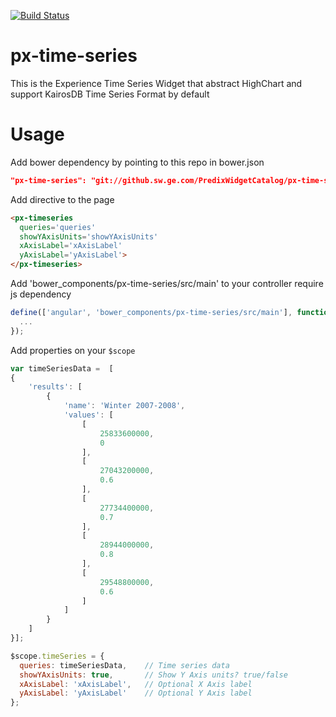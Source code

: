 [![Build Status](http://alpha.menlo-ci.sw.ge.com:11112/job/px-timeseries/badge/icon)](http://alpha.menlo-ci.sw.ge.com:11112/job/px-timeseries/)

px-time-series
==============

This is the Experience Time Series Widget that abstract HighChart and support KairosDB Time Series Format by default

# Usage
Add bower dependency by pointing to this repo in bower.json

```json
"px-time-series": "git://github.sw.ge.com/PredixWidgetCatalog/px-time-series.git#develop"
```

Add directive to the page

```html
<px-timeseries 
  queries='queries'
  showYAxisUnits='showYAxisUnits' 
  xAxisLabel='xAxisLabel'
  yAxisLabel='yAxisLabel'>
</px-timeseries>
```

Add 'bower_components/px-time-series/src/main' to your controller require js dependency

```js
define(['angular', 'bower_components/px-time-series/src/main'], function(angular) {
  ...
});
```

Add properties on your `$scope`

```js
var timeSeriesData =  [
{
    'results': [
        {
            'name': 'Winter 2007-2008',
            'values': [
                [
                    25833600000,
                    0
                ],
                [
                    27043200000,
                    0.6
                ],
                [
                    27734400000,
                    0.7
                ],
                [
                    28944000000,
                    0.8
                ],
                [
                    29548800000,
                    0.6
                ]
            ]
        }
    ]
}];

$scope.timeSeries = {
  queries: timeSeriesData,    // Time series data
  showYAxisUnits: true,       // Show Y Axis units? true/false
  xAxisLabel: 'xAxisLabel',   // Optional X Axis label
  yAxisLabel: 'yAxisLabel'    // Optional Y Axis label
};
```


